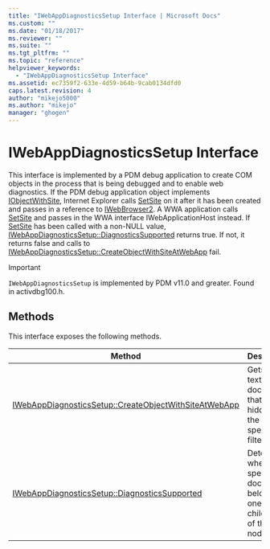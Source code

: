 ```yaml
---
title: "IWebAppDiagnosticsSetup Interface | Microsoft Docs"
ms.custom: ""
ms.date: "01/18/2017"
ms.reviewer: ""
ms.suite: ""
ms.tgt_pltfrm: ""
ms.topic: "reference"
helpviewer_keywords: 
  - "IWebAppDiagnosticsSetup Interface"
ms.assetid: ec7359f2-633e-4d59-b64b-9cab0134dfd0
caps.latest.revision: 4
author: "mikejo5000"
ms.author: "mikejo"
manager: "ghogen"
---
```

# IWebAppDiagnosticsSetup Interface
This interface is implemented by a PDM debug application to create COM objects in the process that is being debugged and to enable web diagnostics. If the PDM debug application object implements [IObjectWithSite](http://go.microsoft.com/fwlink/?LinkId=232438), Internet Explorer calls [SetSite](http://go.microsoft.com/fwlink/?LinkId=232439) on it after it has been created and passes in a reference to [IWebBrowser2](http://go.microsoft.com/fwlink/?LinkId=232449). A WWA application calls [SetSite](http://go.microsoft.com/fwlink/?LinkId=232439) and passes in the WWA interface IWebApplicationHost instead. If [SetSite](http://go.microsoft.com/fwlink/?LinkId=232439) has been called with a non-NULL value, [IWebAppDiagnosticsSetup::DiagnosticsSupported](../../winscript/reference/iwebappdiagnosticssetup-diagnosticssupported.md) returns true. If not, it returns false and calls to [IWebAppDiagnosticsSetup::CreateObjectWithSiteAtWebApp](../../winscript/reference/iwebappdiagnosticssetup-createobjectwithsiteatwebapp.md) fail.  
  
> [!IMPORTANT]
> `IWebAppDiagnosticsSetup` is implemented by PDM v11.0 and greater. Found in activdbg100.h.  
  
## Methods  
 This interface exposes the following methods.  
  
|Method|Description|  
|------------|-----------------|  
|[IWebAppDiagnosticsSetup::CreateObjectWithSiteAtWebApp](../../winscript/reference/iwebappdiagnosticssetup-createobjectwithsiteatwebapp.md)|Gets the text documents that are hidden by the specified filter.|  
|[IWebAppDiagnosticsSetup::DiagnosticsSupported](../../winscript/reference/iwebappdiagnosticssetup-diagnosticssupported.md)|Determines whether the specified document belongs to one of the child nodes of this node.|